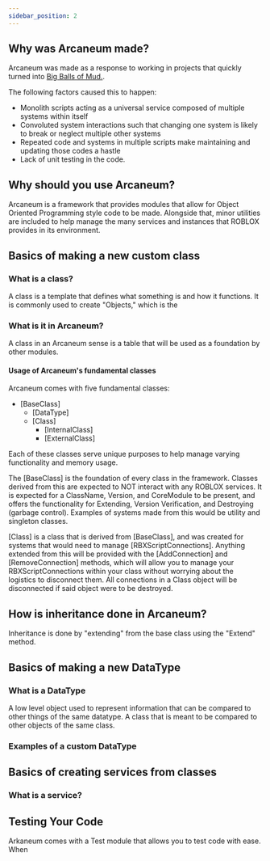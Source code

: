 ```yaml
---
sidebar_position: 2
---
```


## Why was Arcaneum made?
Arcaneum was made as a response to working in projects that quickly turned into [Big Balls of Mud.](https://thedomaindrivendesign.io/big-ball-of-mud/).

The following factors caused this to happen:

- Monolith scripts acting as a universal service composed of multiple systems within itself
- Convoluted system interactions such that changing one system is likely to break or neglect multiple other systems
- Repeated code and systems in multiple scripts make maintaining and updating those codes a hastle
- Lack of unit testing in the code.

## Why should you use Arcaneum?
Arcaneum is a framework that provides modules that allow for Object Oriented Programming style code to be made. Alongside that, minor utilities are included to help manage the many services and instances that ROBLOX provides in its environment.

## Basics of making a new custom class
### What is a class?
A class is a template that defines what something is and how it functions. It is commonly used to create "Objects," which is the  

### What is it in Arcaneum?
A class in an Arcaneum sense is a table that will be used as a foundation by other modules.

#### Usage of Arcaneum's fundamental classes
Arcaneum comes with five fundamental classes:
- [BaseClass]
    - [DataType]
    - [Class]
        - [InternalClass]
        - [ExternalClass]

Each of these classes serve unique purposes to help manage varying functionality and memory usage.

The [BaseClass] is the foundation of every class in the framework. Classes derived from this are expected to NOT interact with any ROBLOX services. It is expected for a ClassName, Version, and CoreModule to be present, and offers the functionality for Extending, Version Verification, and Destroying (garbage control). Examples of systems made from this would be utility and singleton classes.

[Class] is a class that is derived from [BaseClass], and was created for systems that would need to manage [RBXScriptConnections]. Anything extended from this will be provided with the [AddConnection] and [RemoveConnection] methods, which will allow you to manage your RBXScriptConnections within your class without worrying about the logistics to disconnect them. All connections in a Class object will be disconnected if said object were to be destroyed. 

## How is inheritance done in Arcaneum?
Inheritance is done by "extending" from the base class using the "Extend" method. 

##

## Basics of making a new DataType
### What is a DataType
A low level object used to represent information that can be compared to other things of the same datatype.
A class that is meant to be compared to other objects of the same class.

### Examples of a custom DataType


## Basics of creating services from classes
### What is a service?

## Testing Your Code
Arkaneum comes with a Test module that allows you to test code with ease. When 